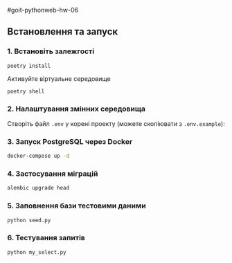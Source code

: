#goit-pythonweb-hw-06

## Встановлення та запуск

### 1. Встановіть залежгості
```
poetry install
```

Активуйте віртуальне середовище
```
poetry shell
```

### 2. Налаштування змінних середовища

Створіть файл `.env` у корені проекту (можете скопіювати з `.env.example`):


### 3. Запуск PostgreSQL через Docker

```bash
docker-compose up -d
```

### 4. Застосування міграцій

```bash
alembic upgrade head
```

### 5. Заповнення бази тестовими даними

```bash
python seed.py
```

### 6. Тестування запитів

```bash
python my_select.py
```
